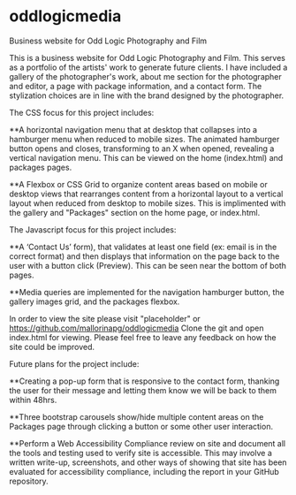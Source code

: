 # oddlogicmedia
Business website for Odd Logic Photography and Film

This is a business website for Odd Logic Photography and Film. This serves as a portfolio of the artists' work to generate future clients. I have included a gallery of the photographer's work, about me section for the photographer and editor, a page with package information, and a contact form. The stylization choices are in line with the brand designed by the photographer.

The CSS focus for this project includes:

**A horizontal navigation menu that at desktop that collapses into a hamburger menu when reduced to mobile sizes. The animated hamburger button opens and closes, transforming to an X when opened, revealing a vertical navigation menu. This can be viewed on the home (index.html) and packages pages.

**A Flexbox or CSS Grid to organize content areas based on mobile or desktop views that rearranges content from a horizontal layout to a vertical layout when reduced from desktop to mobile sizes. This is implimented with the gallery and "Packages" section on the home page, or index.html. 

The Javascript focus for this project includes:

**A ‘Contact Us’ form), that validates at least one field (ex: email is in the correct format) and then displays that information on the page back to the user with a button click (Preview). This can be seen near the bottom of both pages.

**Media queries are implemented for the navigation hamburger button, the gallery images grid, and the packages flexbox.

In order to view the site please visit "placeholder" or https://github.com/mallorinapg/oddlogicmedia
Clone the git and open index.html for viewing. Please feel free to leave any feedback on how the site could be improved.

Future plans for the project include:

**Creating a pop-up form that is responsive to the contact form, thanking the user for their message and letting them know we will be back to them within 48hrs.

**Three bootstrap carousels show/hide multiple content areas on the Packages page through clicking a button or some other user interaction.

**Perform a Web Accessibility Compliance review on site and document all the tools and testing used to verify site is accessible. This may involve a written write-up, screenshots, and other ways of showing that site has been evaluated for accessibility compliance, including  the report in your GitHub repository.
